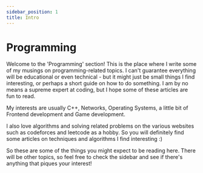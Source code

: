 ```yaml
---
sidebar_position: 1
title: Intro
---
```


# Programming

Welcome to the 'Programming' section! This is the place where I write some of
my musings on programming-related topics. I can't guarantee everything will be
educational or even technical - but it might just be small things I find interesting, or perhaps
a short guide on how to do something. I am by no means a supreme expert at
coding, but I hope some of these articles are fun to read.

My interests are usually C++, Networks, Operating Systems, a little bit of
Frontend development and Game development. 

I also love algorithms and solving related problems on the various websites such
as codeforces and leetcode as a hobby. So you will definitely find some articles on techniques
and algorithms I find interesting :)

So these are some of the things you might expect to be reading here. There will be
other topics, so feel free to check the sidebar and see if there's anything that
piques your interest!